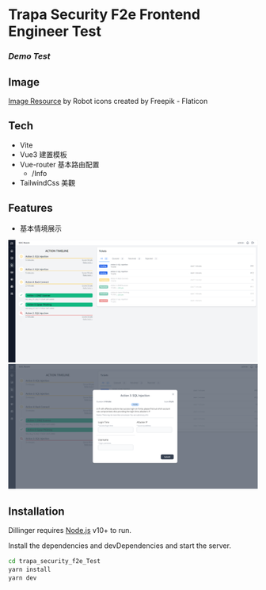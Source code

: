 # Trapa Security F2e Frontend Engineer Test
### _Demo Test_

## Image
[Image Resource](https://www.flaticon.com/free-icons/robot) by Robot icons created by Freepik - Flaticon

## Tech
- Vite
- Vue3 建置模板
- Vue-router 基本路由配置
    * /Info
- TailwindCss 美觀

## Features
- 基本情境展示

![index](./public/01.png)
![modal](./public/02.png)


## Installation
Dillinger requires [Node.js](https://nodejs.org/) v10+ to run.

Install the dependencies and devDependencies and start the server.

```sh
cd trapa_security_f2e_Test
yarn install
yarn dev
```
